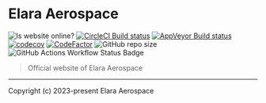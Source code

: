 # Elara Aerospace
![Is website online?](https://img.shields.io/website?url=https%3A%2F%2Felara-aerospace.com%2F)
[![CircleCI Build status](https://circleci.com/gh/elara-aerospace/elara-aerospace.github.io.svg?style=shield)](https://circleci.com/gh/elara-aerospace/elara-aerospace.github.io)
[![AppVeyor Build status](https://ci.appveyor.com/api/projects/status/f501050ub93p6b5e?svg=true)](https://ci.appveyor.com/project/suriyaa/elara-aerospace-github-io)
[![codecov](https://codecov.io/github/elara-aerospace/elara-aerospace.github.io/graph/badge.svg?token=8ZW0F2N90I)](https://codecov.io/github/elara-aerospace/elara-aerospace.github.io)
[![CodeFactor](https://www.codefactor.io/repository/github/elara-aerospace/elara-aerospace.github.io/badge/main)](https://www.codefactor.io/repository/github/elara-aerospace/elara-aerospace.github.io/overview/main)
![GitHub repo size](https://img.shields.io/github/repo-size/elara-aerospace/elara-aerospace.github.io)
![GitHub Actions Workflow Status Badge](https://github.com/elara-aerospace/elara-aerospace.github.io/actions/workflows/is-website-vulnerable.yml/badge.svg)

> Official website of Elara Aerospace

----

Copyright (c) 2023-present Elara Aerospace
